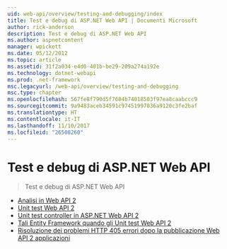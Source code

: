 ```yaml
---
uid: web-api/overview/testing-and-debugging/index
title: Test e debug di ASP.NET Web API | Documenti Microsoft
author: rick-anderson
description: Test e debug di ASP.NET Web API
ms.author: aspnetcontent
manager: wpickett
ms.date: 05/12/2012
ms.topic: article
ms.assetid: 31f2a034-e4d0-401b-be29-209a274a192e
ms.technology: dotnet-webapi
ms.prod: .net-framework
msc.legacyurl: /web-api/overview/testing-and-debugging
msc.type: chapter
ms.openlocfilehash: 567fe8f790d5f7684b74018503f97ea8caabccc9
ms.sourcegitcommit: 9a9483aceb34591c97451997036a9120c3fe2baf
ms.translationtype: HT
ms.contentlocale: it-IT
ms.lasthandoff: 11/10/2017
ms.locfileid: "26508260"
---
```

<a name="testing-and-debugging-aspnet-web-api"></a>Test e debug di ASP.NET Web API
====================
> Test e debug di ASP.NET Web API


- [Analisi in Web API 2](tracing-in-aspnet-web-api.md)
- [Unit test Web API 2](unit-testing-with-aspnet-web-api.md)
- [Unit test controller in ASP.NET Web API 2](unit-testing-controllers-in-web-api.md)
- [Tali Entity Framework quando gli Unit test Web API 2](mocking-entity-framework-when-unit-testing-aspnet-web-api-2.md)
- [Risoluzione dei problemi HTTP 405 errori dopo la pubblicazione Web API 2 applicazioni](troubleshooting-http-405-errors-after-publishing-web-api-applications.md)
